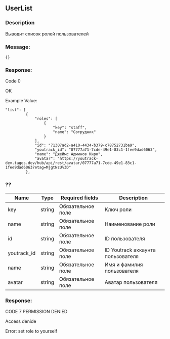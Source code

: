 ## UserList

### Description
Выводит список ролей пользователей  


### Message:
``` {} ```


### Response:

Code 0

OK

Example Value:

   ```
   "list": [
            {
                "roles": [
                    {
                        "key": "staff",
                        "name": "Сотрудник"
                    }
                ],
                "id": "71307ad2-a410-4434-b379-c78752731ba9",
                "youtrack_id": "07777a71-7cde-49e1-83c1-1fee9dad6063",
                "name": "Джеймс Админов Кирк",
                "avatar": "https://youtrack-dev.tages.dev/hub/api/rest/avatar/07777a71-7cde-49e1-83c1-1fee9dad6063?etag=MjgtNzU%3D"
            },
```

### ??

|Name | Type | Required fields | Description |
|---|-----|---------------|-----------|
|key|string|Обязательное поле|Ключ роли|
|name|string|Обязательное поле|Наименование роли|
|id|string|Обязательное поле|ID пользователя|
|youtrack_id|string|Обязательное поле|ID Youtrack аккаунта пользователя|
|name|string|Обязательное поле|Имя и фамилия пользователя|
|avatar|string|Обязательное поле|Аватар пользователя|

### Response:

CODE 7 PERMISSION DENIED

Access denide

Error: set role to yourself
